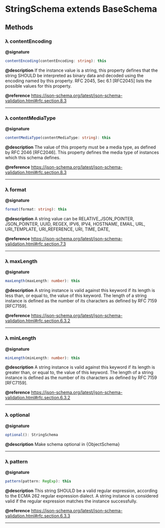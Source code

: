 # StringSchema extends BaseSchema

## Methods

### λ contentEncoding

**@signature**
```ts
contentEncoding(contentEncoding: string): this
```

**@description**  If the instance value is a string, this property defines that the string SHOULD
 be interpreted as binary data and decoded using the encoding named by this property.
 RFC 2045, Sec 6.1 [RFC2045] lists the possible values for this property.

**@reference** https://json-schema.org/latest/json-schema-validation.html#rfc.section.8.3

---
### λ contentMediaType

**@signature**
```ts
contentMediaType(contentMediaType: string): this
```

**@description**  The value of this property must be a media type, as defined by RFC 2046 [RFC2046].
 This property defines the media type of instances which this schema defines.

**@reference** https://json-schema.org/latest/json-schema-validation.html#rfc.section.8.3

---
### λ format

**@signature**
```ts
format(format: string): this
```

**@description** A string value can be RELATIVE_JSON_POINTER, JSON_POINTER, UUID, REGEX, IPV6, IPV4, HOSTNAME, EMAIL, URL, URI_TEMPLATE, URI_REFERENCE, URI, TIME, DATE,

**@reference** https://json-schema.org/latest/json-schema-validation.html#rfc.section.7.3

---
### λ maxLength

**@signature**
```ts
maxLength(maxLength: number): this
```

**@description** A string instance is valid against this keyword if its length is less than, or equal to, the value of this keyword.
The length of a string instance is defined as the number of its characters as defined by RFC 7159 [RFC7159].

**@reference** https://json-schema.org/latest/json-schema-validation.html#rfc.section.6.3.2

---
### λ minLength

**@signature**
```ts
minLength(minLength: number): this
```

**@description** A string instance is valid against this keyword if its length is greater than, or equal to, the value of this keyword.
The length of a string instance is defined as the number of its characters as defined by RFC 7159 [RFC7159].

**@reference** https://json-schema.org/latest/json-schema-validation.html#rfc.section.6.3.2

---
### λ optional

**@signature**
```ts
optional(): StringSchema
```

**@description** Make schema optional in {ObjectSchema}



---
### λ pattern

**@signature**
```ts
pattern(pattern: RegExp): this
```

**@description**  This string SHOULD be a valid regular expression, according to the ECMA 262 regular expression dialect.
 A string instance is considered valid if the regular expression matches the instance successfully.

**@reference** https://json-schema.org/latest/json-schema-validation.html#rfc.section.6.3.3

---
